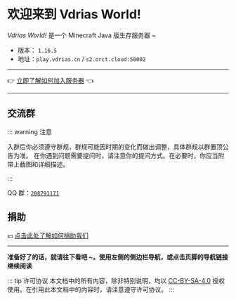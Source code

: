 # 欢迎来到 Vdrias World!

*Vdrias World!* 是一个 Minecraft Java 版生存服务器 ~

- 版本： `1.16.5`
- 地址：`play.vdrias.cn` / `s2.orct.cloud:50002`

---

👉 [立即了解如何加入服务器](/get-started#加入)  👈

---


## 交流群

::: warning 注意

入群后你必须遵守群规，群规可能因时期的变化而做出调整，具体群规以群置顶公告为准。
在你遇到问题需要提问时，请注意你的提问方式。在必要时，你应当附带上截图和详细描述。

:::


QQ 群：[`208791171`](https://jq.qq.com/?_wv=1027&k=aXIUvT35)

## 捐助
💴 [点击此处了解如何捐助我们](/donate)

---


**准备好了的话，就请往下看吧 ~。使用左侧的侧边栏导航，或点击页脚的导航链接继续阅读**

::: tip 许可协议
本文档中的所有内容，除非特别说明，均以 [CC-BY-SA-4.0](https://creativecommons.org/licenses/by-sa/4.0/deed.zh) 授权使用。在引用此本文档中的内容时，请注意遵守许可协议。
:::

